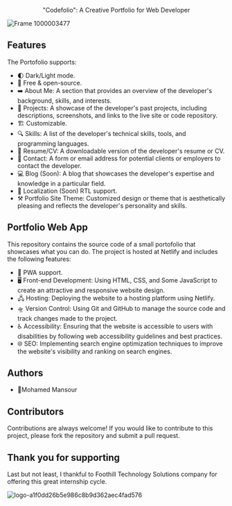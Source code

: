 <p align="center">"Codefolio": A Creative Portfolio for Web Developer</p>

![Frame 1000003477](https://user-images.githubusercontent.com/72463762/230725156-77130a59-65c8-4a78-9ac7-0a034142f08d.png)

Features
---
The Portofolio supports:
* 🌓 Dark/Light mode.
* 💯 Free & open-source.
* ➡️ About Me: A section that provides an overview of the developer's background, skills, and interests.
* 💾 Projects: A showcase of the developer's past projects, including descriptions, screenshots, and links to the live site or code repository.
* 🏗️ Customizable.
* 🔍 Skills: A list of the developer's technical skills, tools, and programming languages.
* 📘 Resume/CV: A downloadable version of the developer's resume or CV.
* 💬 Contact: A form or email address for potential clients or employers to contact the developer.
* 💻 Blog (Soon): A blog that showcases the developer's expertise and knowledge in a particular field.
* 👅 Localization (Soon) RTL support.
* ⚒️ Portfolio Site Theme: Customized design or theme that is aesthetically pleasing and reflects the developer's personality and skills.

Portfolio Web App
---
This repository contains the source code of a small portofolio that showcases what you can do. The project is hosted at Netlify and includes the following features:
* 📡 PWA support.
* 🖥️ Front-end Development: Using HTML, CSS, and Some JavaScript to create an attractive and responsive website design.
* 🖧 Hosting: Deploying the website to a hosting platform using Netlify.
* 🛸 Version Control: Using Git and GitHub to manage the source code and track changes made to the project.
* ♿ Accessibility: Ensuring that the website is accessible to users with disabilities by following web accessibility guidelines and best practices.
* 🌐 SEO: Implementing search engine optimization techniques to improve the website's visibility and ranking on search engines.

Authors
---
* 🥷Mohamed Mansour

Contributors
---
Contributions are always welcome! If you would like to contribute to this project, please fork the repository and submit a pull request.

Thank you for supporting
---
Last but not least, I thankful to Foothill Technology Solutions company for offering this great internship cycle.

![logo-a1f0dd26b5e986c8b9d362aec4fad576](https://user-images.githubusercontent.com/72463762/229240863-4b78be86-2d46-4e6b-aa59-844263e796ce.jpg)





